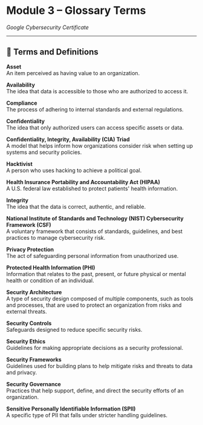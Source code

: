 # Module 3 – Glossary Terms  
*Google Cybersecurity Certificate*

---

## 📖 Terms and Definitions

**Asset**  
An item perceived as having value to an organization.

**Availability**  
The idea that data is accessible to those who are authorized to access it.

**Compliance**  
The process of adhering to internal standards and external regulations.

**Confidentiality**  
The idea that only authorized users can access specific assets or data.

**Confidentiality, Integrity, Availability (CIA) Triad**  
A model that helps inform how organizations consider risk when setting up systems and security policies.

**Hacktivist**  
A person who uses hacking to achieve a political goal.

**Health Insurance Portability and Accountability Act (HIPAA)**  
A U.S. federal law established to protect patients' health information.

**Integrity**  
The idea that the data is correct, authentic, and reliable.

**National Institute of Standards and Technology (NIST) Cybersecurity Framework (CSF)**  
A voluntary framework that consists of standards, guidelines, and best practices to manage cybersecurity risk.

**Privacy Protection**  
The act of safeguarding personal information from unauthorized use.

**Protected Health Information (PHI)**  
Information that relates to the past, present, or future physical or mental health or condition of an individual.

**Security Architecture**  
A type of security design composed of multiple components, such as tools and processes, that are used to protect an organization from risks and external threats.

**Security Controls**  
Safeguards designed to reduce specific security risks.

**Security Ethics**  
Guidelines for making appropriate decisions as a security professional.

**Security Frameworks**  
Guidelines used for building plans to help mitigate risks and threats to data and privacy.

**Security Governance**  
Practices that help support, define, and direct the security efforts of an organization.

**Sensitive Personally Identifiable Information (SPII)**  
A specific type of PII that falls under stricter handling guidelines.

